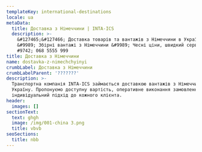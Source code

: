 ```yaml
---
templateKey: international-destinations
locale: ua
metaData:
  title: Доставка з Німеччини | INTA-ICS
  description: >-
    &#127465;&#127466; Доставка товарів та вантажів з Німеччини в Україну
    &#9989; Збірні вантажі з Німеччини &#9989; Чесні ціни, швидкий сервіс &
    #9742; 068 5555 999
title: Доставка з Німеччини
name: dostavka-z-nimechchyinyi
crumbLabel: Доставка з Німеччини
crumbLabelParent: '???????'
description: >-
  Транспортна компанія INTA-ICS займається доставкою вантажів з Німеччини в
  Україну. Пропонуємо доступну вартість, оперативне виконання замовлення та
  індивідуальний підхід до кожного клієнта.
header:
  images: []
sectionText:
  text: ghgh
  image: /img/001-china 3.png
  title: vbvb
seoSections:
  title: nbb
---
```

